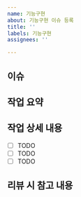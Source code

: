 ```yaml
---
name: 기능구현
about: 기능구현 이슈 등록
title: ''
labels: 기능구현
assignees: ''

---
```


## 이슈

## 작업 요약

## 작업 상세 내용

- [ ] TODO
- [ ] TODO
- [ ] TODO

## 리뷰 시 참고 내용

